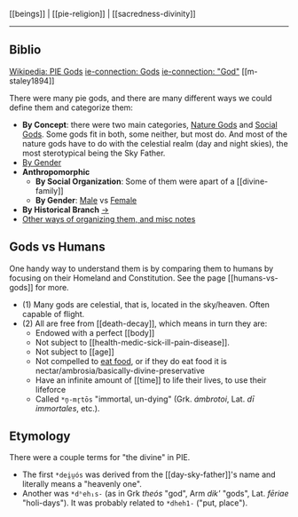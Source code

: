 [[beings]] | [[pie-religion]] | [[sacredness-divinity]]

---

## Biblio
[Wikipedia: PIE Gods](https://en.wikipedia.org/wiki/Proto-Indo-European-mythology#Gods-and-goddesses)
[ie-connection: Gods](https://www.indo-european-connection.com/religion/gods)
[ie-connection: "God"](https://www.indo-european-connection.com/words/god)
[[m-staley1894]]

There were many pie gods, and there are many different ways we could define them and categorize them:
- **By Concept**: there were two main categories, [Nature Gods](nature-gods.md) and [Social Gods](social-gods.md). Some gods fit in both, some neither, but most do. And most of the nature gods have to do with the celestial realm (day and night skies), the most sterotypical being the Sky Father.
- [By Gender](gods-by-gender.md) 
- **Anthropomorphic**
	- **By Social Organization**: Some of them were apart of a [[divine-family]]
	- **By Gender**: [Male](gods-male.md) vs [Female](goddesses.md)
- **By Historical Branch** [->](gods-by-branch.md)
- [Other ways of organizing them, and misc notes](gods-misc-notes.md)

## Gods vs Humans
One handy way to understand them is by comparing them to humans by focusing on their Homeland and Constitution. See the page [[humans-vs-gods]] for more.
- (1) Many gods are celestial, that is, located in the sky/heaven. Often capable of flight.
- (2) All are free from [[death-decay]], which means in turn they are:
	- Endowed with a perfect [[body]]
	- Not subject to [[health-medic-sick-ill-pain-disease]].
	- Not subject to [[age]]
	- Not compelled to [eat food](food-eating.md), or if they do eat food it is nectar/ambrosia/basically-divine-preservative
	-  Have an infinite amount of [[time]] to life their lives, to use their lifeforce
	-  Called  `*n̥-mr̥tōs` "immortal, un-dying" (Grk. *ámbrotoi*, Lat. *dī immortales*, etc.).

## Etymology
There were a couple terms for "the divine" in PIE.  
- The first `*dei̯u̯ós` was derived from the [[day-sky-father]]'s name and literally means a "heavenly one". 
- Another  was 	`*dʰeh₁s-` (as in Grk *theós* "god", Arm *dik'* "gods", Lat. *fēriae* "holi-days"). It was probably related to `*dheh1-` ("put, place").